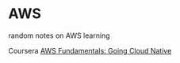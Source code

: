 # AWS
random notes on AWS learning

Coursera 
[AWS Fundamentals: Going Cloud Native](https://www.coursera.org/learn/aws-fundamentals-going-cloud-native/)
